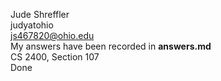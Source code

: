 Jude Shreffler  
judyatohio  
js467820@ohio.edu  
My answers have been recorded in __answers.md__  
CS 2400, Section 107  
Done  
